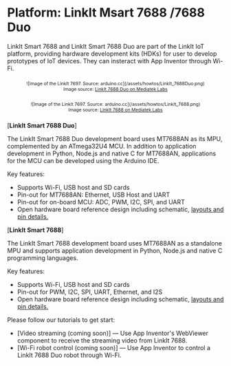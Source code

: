 # Platform: LinkIt Msart 7688 /7688 Duo

LinkIt Smart 7688 and LinkIt Smart 7688 Duo are part of the LinkIt IoT platform, providing hardware development kits (HDKs) for user to develop prototypes of IoT devices. 
They can insteract with App Inventor through Wi-Fi.

<div style="text-align: center; font-size: 75%; margin: 16pt 0;">
![Image of the LinkIt 7697. Source: arduino.cc](/assets/howtos/LinkIt_7688Duo.png)
<br>
Image source: <a href="https://labs.mediatek.com/en/platform/linkit-smart-7688" target="_blank">LinkIt 7688 Duo on Mediatek Labs</a>
</div>

<div style="text-align: center; font-size: 75%; margin: 16pt 0;">
![Image of the LinkIt 7697. Source: arduino.cc](/assets/howtos/LinkIt_7688.png)
<br>
Image source: <a href="https://labs.mediatek.com/en/platform/linkit-smart-7688" target="_blank">LinkIt 7688 on Mediatek Labs</a>
</div>	

[<b>LinkIt Smart 7688 Duo</b>]

The LinkIt Smart 7688 Duo development board uses MT7688AN as its MPU, complemented by an ATmega32U4 MCU. 
In addition to application development in Python, Node.js and native C for MT7688AN, applications for the MCU can be developed using the Arduino IDE.

Key features:
* Supports Wi-Fi, USB host and SD cards
* Pin-out for MT7688AN: Ethernet, USB Host and UART
* Pin-out for on-board MCU: ADC, PWM, I2C, SPI, and UART
* Open hardware board reference design including schematic, <a href="https://labs.mediatek.com/en/download/GHkUS0qj" target="_blank">layouts and pin details.</a>

[<b>LinkIt Smart 7688</b>]

The LinkIt Smart 7688 development board uses MT7688AN as a standalone MPU and supports application development in Python, Node.js and native C programming languages.

Key features:
* Supports Wi-Fi, USB host and SD cards
* Pin-out for PWM, I2C, SPI, UART, Ethernet, and I2S
* Open hardware board reference design including schematic, <a href="https://labs.mediatek.com/en/download/189LRncF" target="_blank">layouts and pin details.</a>

Please follow our tutorials to get start:

* [Video streaming (coming soon)] &mdash; Use App Inventor's WebViewer component to receive the streaming video from LinkIt 7688.
* [Wi-Fi robot control (coming soon)] &mdash; Use App Inventor to control a LinkIt 7688 Duo robot through Wi-Fi.

